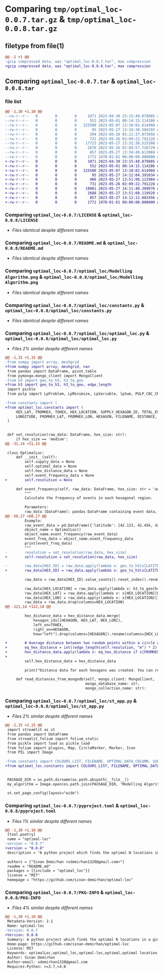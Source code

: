 # Comparing `tmp/optimal_loc-0.0.7.tar.gz` & `tmp/optimal_loc-0.0.8.tar.gz`

## filetype from file(1)

```diff
@@ -1 +1 @@
-gzip compressed data, was "optimal_loc-0.0.7.tar", max compression
+gzip compressed data, was "optimal_loc-0.0.8.tar", max compression
```

## Comparing `optimal_loc-0.0.7.tar` & `optimal_loc-0.0.8.tar`

### file list

```diff
@@ -1,10 +1,10 @@
--rw-r--r--   0        0        0     1071 2023-04-30 23:15:49.879885 optimal_loc-0.0.7/LICENSE
--rw-r--r--   0        0        0      552 2023-05-01 00:14:15.114286 optimal_loc-0.0.7/README.md
--rw-r--r--   0        0        0   125580 2023-05-07 13:18:02.614960 optimal_loc-0.0.7/optimal_loc/Modelling Algorithm.png
--rw-r--r--   0        0        0       95 2023-05-27 13:34:30.584293 optimal_loc-0.0.7/optimal_loc/__init__.py
--rw-r--r--   0        0        0      394 2023-05-26 01:21:37.073056 optimal_loc-0.0.7/optimal_loc/bash_command.py
--rw-r--r--   0        0        0      731 2023-05-26 02:09:22.791228 optimal_loc-0.0.7/optimal_loc/constants.py
--rw-r--r--   0        0        0    17723 2023-05-27 13:32:38.515388 optimal_loc-0.0.7/optimal_loc/optimal_loc.py
--rw-r--r--   0        0        0     2676 2023-05-26 02:04:57.726729 optimal_loc-0.0.7/optimal_loc/st_app.py
--rw-r--r--   0        0        0      857 2023-05-27 13:34:49.613069 optimal_loc-0.0.7/pyproject.toml
--rw-r--r--   0        0        0     1772 1970-01-01 00:00:00.000000 optimal_loc-0.0.7/PKG-INFO
+-rw-r--r--   0        0        0     1071 2023-04-30 23:15:49.879885 optimal_loc-0.0.8/LICENSE
+-rw-r--r--   0        0        0      552 2023-05-01 00:14:15.114286 optimal_loc-0.0.8/README.md
+-rw-r--r--   0        0        0   125580 2023-05-07 13:18:02.614960 optimal_loc-0.0.8/optimal_loc/Modelling Algorithm.png
+-rw-r--r--   0        0        0       95 2023-05-27 14:12:04.391034 optimal_loc-0.0.8/optimal_loc/__init__.py
+-rw-r--r--   0        0        0      406 2023-05-27 13:51:08.122984 optimal_loc-0.0.8/optimal_loc/bash_command.py
+-rw-r--r--   0        0        0      731 2023-05-26 02:09:22.791228 optimal_loc-0.0.8/optimal_loc/constants.py
+-rw-r--r--   0        0        0    18081 2023-05-27 14:11:40.389076 optimal_loc-0.0.8/optimal_loc/optimal_loc.py
+-rw-r--r--   0        0        0     2688 2023-05-27 13:51:08.119920 optimal_loc-0.0.8/optimal_loc/st_app.py
+-rw-r--r--   0        0        0      857 2023-05-27 14:12:12.882456 optimal_loc-0.0.8/pyproject.toml
+-rw-r--r--   0        0        0     1772 1970-01-01 00:00:00.000000 optimal_loc-0.0.8/PKG-INFO
```

### Comparing `optimal_loc-0.0.7/LICENSE` & `optimal_loc-0.0.8/LICENSE`

 * *Files identical despite different names*

### Comparing `optimal_loc-0.0.7/README.md` & `optimal_loc-0.0.8/README.md`

 * *Files identical despite different names*

### Comparing `optimal_loc-0.0.7/optimal_loc/Modelling Algorithm.png` & `optimal_loc-0.0.8/optimal_loc/Modelling Algorithm.png`

 * *Files identical despite different names*

### Comparing `optimal_loc-0.0.7/optimal_loc/constants.py` & `optimal_loc-0.0.8/optimal_loc/constants.py`

 * *Files identical despite different names*

### Comparing `optimal_loc-0.0.7/optimal_loc/optimal_loc.py` & `optimal_loc-0.0.8/optimal_loc/optimal_loc.py`

 * *Files 2% similar despite different names*

```diff
@@ -1,15 +1,15 @@
-from numpy import array, meshgrid
+from numpy import array, meshgrid, nan
 from pandas import DataFrame, pivot_table
 from pymongo.mongo_client import MongoClient
-from h3 import geo_to_h3, h3_to_geo
+from h3 import geo_to_h3, h3_to_geo, edge_length
 import pickle
 from pulp import LpProblem, LpMinimize, LpVariable, lpSum, PULP_CBC_CMD
 
-from constants import (
+from optimal_loc.constants import (
     HEX_LAT, FROMHEX, TOHEX, HEX_LOCATION, SUPPLY_HEXAGON_ID, TOTAL_EVENT, HEX_ID, HEX_LON, HEXAGON_ID, LATITUDE,
     LONGITUDE, FROMHEX_LAT, FROMHEX_LON, HEXAGON, FILENAME, DISTANCE, SUPPLY_DATA_COLUMN, OPTIMAL_DATA_COLUMN, INDEX
 )
 
 
 def set_resolution(raw_data: DataFrame, hex_size: str):
     if hex_size == 'medium':
@@ -31,14 +31,15 @@
 
 class OptimalLoc:
     def __init__(self):
         self.supply_data = None
         self.optimal_data = None
         self.hex_distance_data = None
         self.event_frequency_data = None
+        self.resolution = None
 
     def event_frequency(self, raw_data: DataFrame, hex_size: str = 'auto') -> None:
         """
         Calculate the frequency of events in each hexagonal region.
 
         Parameters:
         raw_data (DataFrame): pandas DataFrame containing event data, with columns "latitude" and "longitude".
@@ -59,17 +60,17 @@
         Example:
         raw_event_data = pd.DataFrame({'latitude': [42.123, 42.456, 42.789], 'longitude': [-71.123, -71.456, -71.789]})
         object_name = OptimalLoc()
         object_name.event_frequency(raw_event_data)
         event_freq_data = object_name.event_frequency_data
         print(event_freq_data)
         """
-        resolution = set_resolution(raw_data, hex_size)
+        self.resolution = set_resolution(raw_data, hex_size)
 
-        raw_data[HEX_ID] = raw_data.apply(lambda x: geo_to_h3(x[LATITUDE], x[LONGITUDE], resolution), 1)
+        raw_data[HEX_ID] = raw_data.apply(lambda x: geo_to_h3(x[LATITUDE], x[LONGITUDE], self.resolution), 1)
 
         raw_data = raw_data[HEX_ID].value_counts().reset_index().rename(columns={INDEX: HEXAGON_ID,
                                                                                  HEX_ID: TOTAL_EVENT})
         raw_data[HEX_LOCATION] = raw_data.apply(lambda x: h3_to_geo(h=x[HEXAGON_ID]), 1)
         raw_data[HEX_LAT] = raw_data.apply(lambda x: x[HEX_LOCATION][0], 1)
         raw_data[HEX_LON] = raw_data.apply(lambda x: x[HEX_LOCATION][1], 1)
         raw_data = raw_data.drop(columns=HEX_LOCATION)
@@ -121,14 +122,18 @@
 
         hex_distance_data = hex_distance_data.merge(
             hexagon_ids[[HEXAGON, HEX_LAT, HEX_LON]],
             left_on=TOHEX,
             right_on=HEXAGON,
             how="left").drop(columns=[HEXAGON]).rename(columns={HEX_LON: "tohex_lon", HEX_LAT: 'tohex_lat'})
 
+        # Average distance between two random points within a circle according to its diameter = (2 * radius) / 3
+        eq_hex_distance = int((edge_length(self.resolution, "m") * 2) / 3)
+        hex_distance_data.apply(lambda x: eq_hex_distance if x[FROMHEX] == x[TOHEX] else nan, 1)
+
         self.hex_distance_data = hex_distance_data
 
         print("Distance data for each hexagons was created. You can read it by object_name.hex_distance_data")
 
     def read_distances_from_mongodb(self, mongo_client: MongoClient,
                                     mongo_database_name: str,
                                     mongo_collection_name: str):
```

### Comparing `optimal_loc-0.0.7/optimal_loc/st_app.py` & `optimal_loc-0.0.8/optimal_loc/st_app.py`

 * *Files 2% similar despite different names*

```diff
@@ -2,15 +2,15 @@
 import streamlit as st
 from pandas import DataFrame
 from streamlit_folium import folium_static
 from pickle import load as pickle_load
 from folium import plugins, Map, CircleMarker, Marker, Icon
 from PIL import Image
 
-from constants import COLOURS_LIST, FILENAME, OPTIMAL_DATA_COLUMN, SUPPLY_DATA_COLUMN, HEX_LAT, HEX_LON
+from optimal_loc.constants import COLOURS_LIST, FILENAME, OPTIMAL_DATA_COLUMN, SUPPLY_DATA_COLUMN, HEX_LAT, HEX_LON
 
 
 PACKAGE_DIR = os.path.dirname(os.path.abspath(__file__))
 my_algorithm = Image.open(os.path.join(PACKAGE_DIR, 'Modelling Algorithm.png'))
 
 st.set_page_config(layout="wide")
```

### Comparing `optimal_loc-0.0.7/pyproject.toml` & `optimal_loc-0.0.8/pyproject.toml`

 * *Files 1% similar despite different names*

```diff
@@ -1,10 +1,10 @@
 [tool.poetry]
 name = "optimal-loc"
-version = "0.0.7"
+version = "0.0.8"
 description = "A python project which finds the optimal N locations in a given area according to the given location inputs. This package can be used for business or individual needs."
 
 authors = ["Sinan Demirhan <sdemirhan1320@gmail.com>"]
 readme = "README.md"
 packages = [{include = "optimal_loc"}]
 license = "MIT"
 homepage = "https://github.com/sinan-demirhan/optimal-loc"
```

### Comparing `optimal_loc-0.0.7/PKG-INFO` & `optimal_loc-0.0.8/PKG-INFO`

 * *Files 4% similar despite different names*

```diff
@@ -1,10 +1,10 @@
 Metadata-Version: 2.1
 Name: optimal-loc
-Version: 0.0.7
+Version: 0.0.8
 Summary: A python project which finds the optimal N locations in a given area according to the given location inputs. This package can be used for business or individual needs.
 Home-page: https://github.com/sinan-demirhan/optimal-loc
 License: MIT
 Keywords: optimalLoc,optimal_loc,optimal-loc,optimal,optimal location,optimal location finder
 Author: Sinan Demirhan
 Author-email: sdemirhan1320@gmail.com
 Requires-Python: >=3.7,<4.0
```

